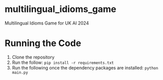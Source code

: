 # multilingual_idioms_game

Multilingual Idioms Game for UK AI 2024

# Running the Code
1. Clone the repository
2. Run the follow:
   ```pip install -r requirements.txt```
3. Run the following once the dependency packages are installed:
   ```python main.py```
   

